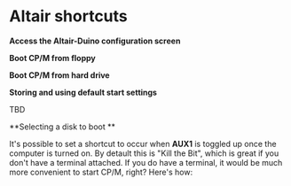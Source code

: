 # Altair shortcuts

**Access the Altair-Duino configuration screen**


**Boot CP/M from floppy**


**Boot CP/M from hard drive**


**Storing and using default start settings**

TBD


**Selecting a disk to boot **

It's possible to set a shortcut to occur when **AUX1** is toggled up once the computer is turned on. By detault this is "Kill the Bit", which is great if you don't have a terminal attached. If you do have a terminal, it would be much more convenient to start CP/M, right? Here's how: